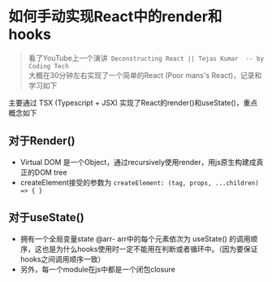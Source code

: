 # 如何手动实现React中的render和hooks

>看了YouTube上一个演讲` Deconstructing React || Tejas Kumar  -- by Coding Tech`  
>大概在30分钟左右实现了一个简单的React (Poor mans's React)，记录和学习如下

主要通过 TSX (Typescript + JSX) 实现了React的render()和useState()，重点概念如下


## 对于Render()  
- Virtual DOM 是一个Object，通过recursively使用render，用js原生构建成真正的DOM tree
- createElement接受的参数为 `createElement: (tag, props, ...children) => { } `


## 对于useState()  
- 拥有一个全局变量state @arr- arr中的每个元素依次为 useState() 的调用顺序，这也是为什么hooks使用时一定不能用在判断或者循环中。（因为要保证hooks之间调用顺序一致）
- 另外，每一个module在js中都是一个闭包closure